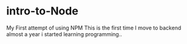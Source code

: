 # intro-to-Node
 My First attempt of using NPM 
This is the first time I move to backend almost a year i started learning programming..